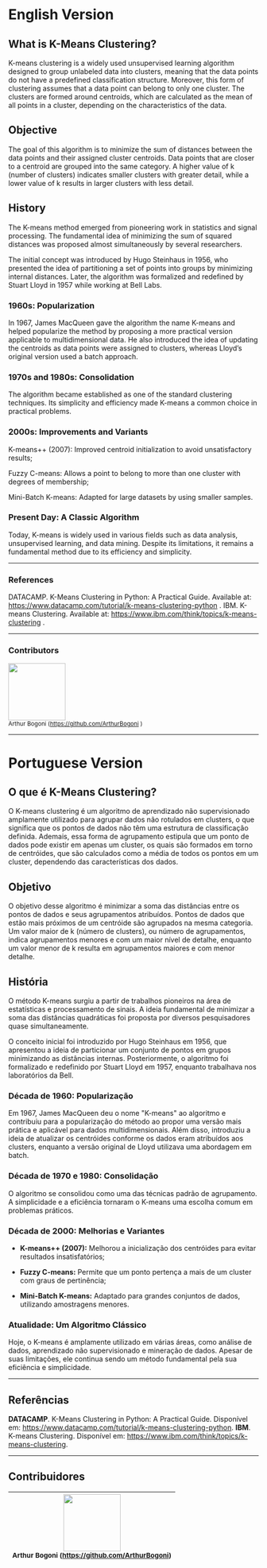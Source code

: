 # English Version

## What is K-Means Clustering?
K-means clustering is a widely used unsupervised learning algorithm designed to group unlabeled data into clusters, meaning that the data points do not have a predefined classification structure. Moreover, this form of clustering assumes that a data point can belong to only one cluster. The clusters are formed around centroids, which are calculated as the mean of all points in a cluster, depending on the characteristics of the data.

## Objective 
The goal of this algorithm is to minimize the sum of distances between the data points and their assigned cluster centroids. Data points that are closer to a centroid are grouped into the same category. A higher value of k (number of clusters) indicates smaller clusters with greater detail, while a lower value of k results in larger clusters with less detail.

## History
The K-means method emerged from pioneering work in statistics and signal processing. The fundamental idea of minimizing the sum of squared distances was proposed almost simultaneously by several researchers.

The initial concept was introduced by Hugo Steinhaus in 1956, who presented the idea of partitioning a set of points into groups by minimizing internal distances. Later, the algorithm was formalized and redefined by Stuart Lloyd in 1957 while working at Bell Labs.

### 1960s: Popularization

In 1967, James MacQueen gave the algorithm the name K-means and helped popularize the method by proposing a more practical version applicable to multidimensional data. He also introduced the idea of updating the centroids as data points were assigned to clusters, whereas Lloyd’s original version used a batch approach.

### 1970s and 1980s: Consolidation

The algorithm became established as one of the standard clustering techniques. Its simplicity and efficiency made K-means a common choice in practical problems.

### 2000s: Improvements and Variants

K-means++ (2007): Improved centroid initialization to avoid unsatisfactory results;

Fuzzy C-means: Allows a point to belong to more than one cluster with degrees of membership;

Mini-Batch K-means: Adapted for large datasets by using smaller samples.

### Present Day: A Classic Algorithm

Today, K-means is widely used in various fields such as data analysis, unsupervised learning, and data mining. Despite its limitations, it remains a fundamental method due to its efficiency and simplicity.

*** 

### References

DATACAMP. K-Means Clustering in Python: A Practical Guide. Available at: https://www.datacamp.com/tutorial/k-means-clustering-python
.
IBM. K-means Clustering. Available at: https://www.ibm.com/think/topics/k-means-clustering
.

***

### Contributors
<img loading="lazy" src="https://avatars.githubusercontent.com/u/207051125?s=400&u=985341a59692bda296ac3e384872f8d5d92fb51a&v=4" width=115><br><sub>Arthur Bogoni (https://github.com/ArthurBogoni
)

***

# Portuguese Version

## O que é K-Means Clustering?
O K-means clustering é um algoritmo de aprendizado não supervisionado amplamente utilizado para agrupar dados não rotulados em clusters, o que significa que os pontos de dados não têm uma estrutura de classificação definida. Ademais, essa forma de agrupamento estipula que um ponto de dados pode existir em apenas um cluster, os quais são formados em torno de centróides, que são calculados como a média de todos os pontos em um cluster, dependendo das características dos dados.

## Objetivo
O objetivo desse algoritmo é minimizar a soma das distâncias entre os pontos de dados e seus agrupamentos atribuídos. Pontos de dados que estão mais próximos de um centróide são agrupados na mesma categoria. Um valor maior de k (número de clusters), ou número de agrupamentos, indica agrupamentos menores e com um maior nível de detalhe, enquanto um valor menor de k resulta em agrupamentos maiores e com menor detalhe.

## História
O método K-means surgiu a partir de trabalhos pioneiros na área de estatísticas e processamento de sinais. A ideia fundamental de minimizar a soma das distâncias quadráticas foi proposta por diversos pesquisadores quase simultaneamente.

O conceito inicial foi introduzido por Hugo Steinhaus em 1956, que apresentou a ideia de particionar um conjunto de pontos em grupos minimizando as distâncias internas. Posteriormente, o algoritmo foi formalizado e redefinido por Stuart Lloyd em 1957, enquanto trabalhava nos laboratórios da Bell.

### Década de 1960: Popularização
Em 1967, James MacQueen deu o nome "K-means" ao algoritmo e contribuiu para a popularização do método ao propor uma versão mais prática e aplicável para dados multidimensionais. Além disso, introduziu a ideia de atualizar os centróides conforme os dados eram atribuídos aos clusters, enquanto a versão original de Lloyd utilizava uma abordagem em batch.

### Década de 1970 e 1980: Consolidação
O algoritmo se consolidou como uma das técnicas padrão de agrupamento. A simplicidade e a eficiência tornaram o K-means uma escolha comum em problemas práticos.

### Década de 2000: Melhorias e Variantes
* **K-means++ (2007):** Melhorou a inicialização dos centróides para evitar resultados insatisfatórios;

* **Fuzzy C-means:** Permite que um ponto pertença a mais de um cluster com graus de pertinência;

* **Mini-Batch K-means:** Adaptado para grandes conjuntos de dados, utilizando amostragens menores.

### Atualidade: Um Algoritmo Clássico
Hoje, o K-means é amplamente utilizado em várias áreas, como análise de dados, aprendizado não supervisionado e mineração de dados. Apesar de suas limitações, ele continua sendo um método fundamental pela sua eficiência e simplicidade.

***

## Referências
**DATACAMP**. K-Means Clustering in Python: A Practical Guide. Disponível em: <https://www.datacamp.com/tutorial/k-means-clustering-python>.
**IBM**. K-means Clustering. Disponível em: <https://www.ibm.com/think/topics/k-means-clustering>.
***
## Contribuidores
| <img loading="lazy" src="https://avatars.githubusercontent.com/u/207051125?s=400&u=985341a59692bda296ac3e384872f8d5d92fb51a&v=4" width=115><br><sub>Arthur Bogoni (https://github.com/ArthurBogoni) |
| :---: | 
